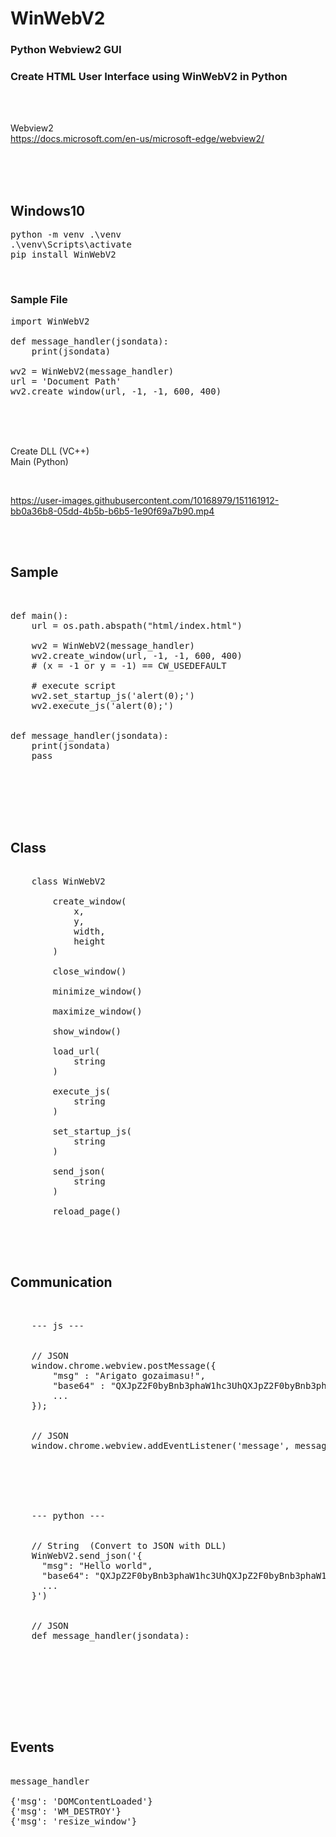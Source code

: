# WinWebV2
### Python Webview2 GUI
### Create HTML User Interface using WinWebV2 in Python

<br><br>

Webview2  
https://docs.microsoft.com/en-us/microsoft-edge/webview2/  

<br><br><br>

## Windows10    
<pre>
python -m venv .\venv  
.\venv\Scripts\activate  
pip install WinWebV2
</pre>

<br>

### Sample File
<pre>
import WinWebV2

def message_handler(jsondata):
    print(jsondata)

wv2 = WinWebV2(message_handler)
url = 'Document Path'
wv2.create_window(url, -1, -1, 600, 400)
</pre>


<br><br><br>

Create DLL (VC++)  
Main (Python)

<br>

https://user-images.githubusercontent.com/10168979/151161912-bb0a36b8-05dd-4b5b-b6b5-1e90f69a7b90.mp4




<br><br>

## Sample

<pre>


def main():  
    url = os.path.abspath("html/index.html")

    wv2 = WinWebV2(message_handler)
    wv2.create_window(url, -1, -1, 600, 400)
    # (x = -1 or y = -1) == CW_USEDEFAULT

    # execute script
    wv2.set_startup_js('alert(0);')
    wv2.execute_js('alert(0);')


def message_handler(jsondata):
    print(jsondata)
    pass


</pre>

<br><br><br>

## Class

<pre>

    class WinWebV2

        create_window(
            x,
            y,
            width,
            height
        )

        close_window()

        minimize_window()

        maximize_window()
        
        show_window()

        load_url(
            string
        )

        execute_js(
            string
        )

        set_startup_js(
            string
        )

        send_json(
            string
        )

        reload_page()


</pre>

<br>

## Communication

<pre>


    --- js ---
    
    
    // JSON
    window.chrome.webview.postMessage({
        "msg" : "Arigato gozaimasu!",
        "base64" : "QXJpZ2F0byBnb3phaW1hc3UhQXJpZ2F0byBnb3phaW1hc3UhQXJpZ2F0byBnb3phaW1hc3Uh",
        ...
    });
                     
                     
    // JSON                               
    window.chrome.webview.addEventListener('message', messageHandler);






    --- python ---


    // String  (Convert to JSON with DLL)
    WinWebV2.send_json('{
      "msg": "Hello world",
      "base64": "QXJpZ2F0byBnb3phaW1hc3UhQXJpZ2F0byBnb3phaW1hc3UhQXJpZ2F0byBnb3phaW1hc3Uh",
      ...
    }')


    // JSON
    def message_handler(jsondata):




</pre>

<br><br><br>

## Events
<pre>

message_handler

{'msg': 'DOMContentLoaded'}
{'msg': 'WM_DESTROY'}
{'msg': 'resize_window'}

</pre>

<br><br><br><br><br><br>


